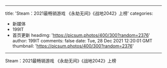 
---
title: 'Steam：2021最畅销游戏 《永劫无间》《战地2042》上榜'
categories: 
 - 新媒体
 - 199IT
 - 首页更新
headimg: 'https://picsum.photos/400/300?random=2376'
author: 199IT
comments: false
date: Tue, 28 Dec 2021 12:20:01 GMT
thumbnail: 'https://picsum.photos/400/300?random=2376'
---

<div>   
Steam：2021最畅销游戏 《永劫无间》《战地2042》上榜  
</div>
            